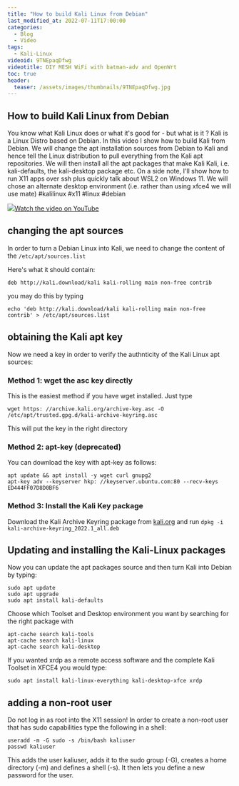 ```yaml
---
title: "How to build Kali Linux from Debian"
last_modified_at: 2022-07-11T17:00:00
categories:
  - Blog
  - Video
tags:
  - Kali-Linux
videoid: 9TNEpaqDfwg
videotitle: DIY MESH WiFi with batman-adv and OpenWrt
toc: true
header:
  teaser: /assets/images/thumbnails/9TNEpaqDfwg.jpg
---
```


## How to build Kali Linux from Debian

You know what Kali Linux does or what it's good for - but what is it ? Kali is a Linux Distro based on Debian. In this video I show how to build Kali from Debian. We will change the apt installation sources from Debian to Kali and hence tell the Linux distribution to pull everything from the Kali apt repositories. We will then install all the apt packages that make Kali Kali, i.e. kali-defaults, the kali-desktop package etc. On a side note, I'll show how to run X11 apps over ssh plus quickly talk about WSL2 on Windows 11. We will chose an alternate desktop environment (i.e. rather than using xfce4 we will use mate) #kalilinux #x11 #linux #debian

<a href="https://www.youtube.com/watch?v={{page.videoid}}"><img src="/assets/images/thumbnails/{{page.videoid}}.jpg">Watch the video on YouTube</a>

## changing the apt sources

In order to turn a Debian Linux into Kali, we need to change the content of the `/etc/apt/sources.list`

Here's what it should contain:

    deb http://kali.download/kali kali-rolling main non-free contrib

you may do this by typing

    echo 'deb http://kali.download/kali kali-rolling main non-free contrib' > /etc/apt/sources.list


## obtaining the Kali apt key

Now we need a key in order to verify the authnticity of the Kali Linux apt sources:

### Method 1: wget the asc key directly

This is the easiest method if you have wget installed. Just type

    wget https: //archive.kali.org/archive-key.asc -O /etc/apt/trusted.gpg.d/kali-archive-keyring.asc

This will put the key in the right directory

### Method 2: apt-key (deprecated)

You can download the key with apt-key as follows:

    apt update && apt install -y wget curl gnupg2
    apt-key adv --keyserver hkp: //keyserver.ubuntu.com:80 --recv-keys ED444FF07D8D0BF6

### Method 3: Install the Kali Key package

Download the Kali Archive Keyring package from [kali.org](https://http.kali.org/pool/main/k/kali-archive-keyring/kali-archive-keyring_2022.1_all.deb) and run `dpkg -i kali-archive-keyring_2022.1_all.deb`

## Updating and installing the Kali-Linux packages

Now you can update the apt packages source and then turn Kali into Debian by typing:

    sudo apt update
    sudo apt upgrade
    sudo apt install kali-defaults

Choose which Toolset and Desktop environment you want by searching for the right package with

    apt-cache search kali-tools
    apt-cache search kali-linux
    apt-cache search kali-desktop

If you wanted xrdp as a remote access software and the complete Kali Toolset in XFCE4 you would type:

    sudo apt install kali-linux-everything kali-desktop-xfce xrdp

## adding a non-root user

Do not log in as root into the X11 session! In order to create a non-root user that has sudo capabilities type the following in a shell:


    useradd -m -G sudo -s /bin/bash kaliuser
    passwd kaliuser

This adds the user kaliuser, adds it to the sudo group (-G), creates a home directory (-m) and defines a shell (-s). It then lets you define a new password for the user.
